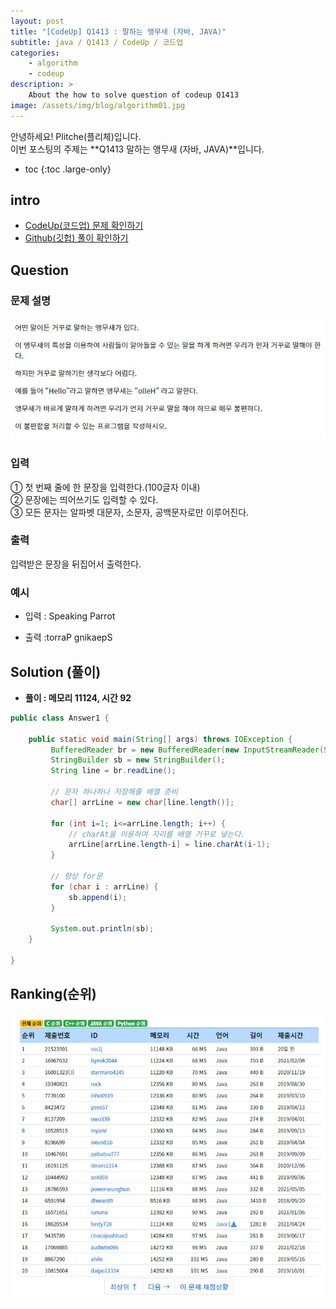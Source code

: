 ```yaml
---
layout: post
title: "[CodeUp] Q1413 : 말하는 앵무새 (자바, JAVA)"
subtitle: java / Q1413 / CodeUp / 코드업
categories:
    - algorithm
    - codeup
description: >
    About the how to solve question of codeup Q1413
image: /assets/img/blog/algorithm01.jpg
---
```


안녕하세요! Plitche(플리체)입니다.  
이번 포스팅의 주제는 **Q1413 말하는 앵무새 (자바, JAVA)**입니다.

* toc
{:toc .large-only}

## intro
* [CodeUp(코드업) 문제 확인하기](https://codeup.kr/problem.php?id=1413)  
* [Github(깃헙) 풀이 확인하기](https://github.com/plitche/CodeUp_Solution/tree/master/Q1301~Q1400/Q1413)  

## Question
### 문제 설명
![](/assets/post/codeup/Q1400~Q1499/20211011_02/01.JPG)  

### 입력
① 첫 번째 줄에 한 문장을 입력한다.(100글자 이내)  
② 문장에는 띄어쓰기도 입력할 수 있다.  
③ 모든 문자는 알파벳 대문자, 소문자, 공백문자로만 이루어진다.  

### 출력
입력받은 문장을 뒤집어서 출력한다.  

### 예시
* 입력 : Speaking Parrot  

* 출력 :torraP gnikaepS  

## Solution (풀이)
* **풀이 : 메모리 11124, 시간 92**  

```java
public class Answer1 {
	
    public static void main(String[] args) throws IOException {
    	 BufferedReader br = new BufferedReader(new InputStreamReader(System.in));
         StringBuilder sb = new StringBuilder();
         String line = br.readLine();

         // 문자 하나하나 저장해줄 배열 준비
         char[] arrLine = new char[line.length()];
         
         for (int i=1; i<=arrLine.length; i++) {
        	 // charAt을 이용하여 자리를 배열 거꾸로 넣는다.
        	 arrLine[arrLine.length-i] = line.charAt(i-1);
         }

         // 향상 for문
         for (char i : arrLine) {
        	 sb.append(i);
         }
         
         System.out.println(sb);
    }
	
}
```  

## Ranking(순위)
![](/assets/post/codeup/Q1400~Q1499/20211011_02/03.JPG)  